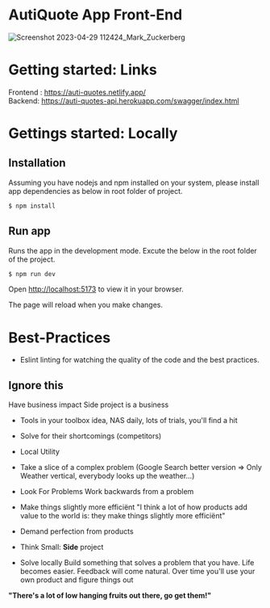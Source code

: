 # AutiQuote App Front-End

![Screenshot 2023-04-29 112424_Mark_Zuckerberg](https://user-images.githubusercontent.com/15957528/235295421-1ae70875-0052-44f4-86d4-50943571a838.png)


# Getting started: Links
Frontend : https://auti-quotes.netlify.app/
<br>
Backend: https://auti-quotes-api.herokuapp.com/swagger/index.html

# Gettings started: Locally
## Installation

Assuming you have nodejs and npm installed on your system, please install app dependencies as below in root folder of project.

```bash
$ npm install
```

## Run app 

Runs the app in the development mode. Excute the below in the root folder of the project.

```bash
$ npm run dev
```

Open [http://localhost:5173](http://localhost:5173/) to view it in your browser.

The page will reload when you make changes.


# Best-Practices

* Eslint linting for watching the quality of the code and the best practices. 


## Ignore this 
Have business impact
Side project is a business

* Tools in your toolbox idea, NAS daily, lots of trials, you'll find a hit
* Solve for their shortcomings (competitors)
* Local Utility
* Take a slice of a complex problem (Google Search better version => Only Weather vertical, everybody looks up the weather...)

* Look For Problems
Work backwards from a problem

* Make things slightly more efficiënt
"I think a lot of how products add value to the world is: they make things slightly more efficiënt"

* Demand perfection from products

* Think Small:  **Side** project

* Solve locally
Build something that solves a problem that you have.
Life becomes easier. Feedback will come natural. Over time you'll use
your own product and figure things out

**"There's a lot of low hanging fruits out there, go get them!"**


